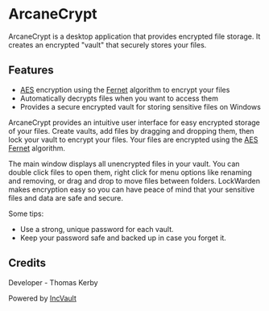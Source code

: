 # ArcaneCrypt
ArcaneCrypt is a desktop application that provides encrypted file storage. It creates an encrypted "vault" that securely stores your files. 

## Features

- [AES](https://en.wikipedia.org/wiki/Advanced_Encryption_Standard) encryption using the [Fernet](https://cryptography.io/en/latest/fernet/) algorithm to encrypt your files
- Automatically decrypts files when you want to access them
- Provides a secure encrypted vault for storing sensitive files on Windows

ArcaneCrypt provides an intuitive user interface for easy encrypted storage of your files. Create vaults, add files by dragging and dropping them, then lock your vault to encrypt your files. Your files are encrypted using the [AES](https://en.wikipedia.org/wiki/Advanced_Encryption_Standard) [Fernet](https://cryptography.io/en/latest/fernet/) algorithm.

The main window displays all unencrypted files in your vault. You can double click files to open them, right click for menu options like renaming and removing, or drag and drop to move files between folders. LockWarden makes encryption easy so you can have peace of mind that your sensitive files and data are safe and secure.

Some tips:

- Use a strong, unique password for each vault.
- Keep your password safe and backed up in case you forget it.

## Credits

Developer - Thomas Kerby

Powered by [IncVault](https://github.com/TXOG/inc-vault)
